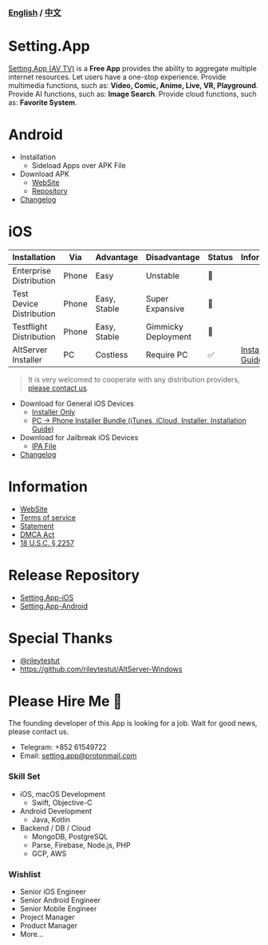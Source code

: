 ### [English](https://github.com/iwantavnow/Setting.App/blob/master/README.md) / [中文](https://github.com/iwantavnow/Setting.App/blob/master/README_zh.md)

# Setting.App
[Setting.App (AV TV)](https://setting.app) is a **Free App** provides the ability to aggregate multiple internet resources. Let users have a one-stop experience. Provide multimedia functions, such as: **Video, Comic, Anime, Live, VR, Playground**. Provide AI functions, such as: **Image Search**. Provide cloud functions, such as: **Favorite System**.

# Android
* Installation
  * Sideload Apps over APK File
* Download APK
  * [WebSite](https://setting.app)
  * [Repository](https://github.com/iwantavnow/Setting.App-Android/releases)
* [Changelog](https://github.com/iwantavnow/Setting.App-Android/releases)

# iOS
Installation | Via | Advantage | Disadvantage | Status | Information
----- |  ----- | ----- | ----- | ----- | -----
Enterprise Distribution | Phone | Easy | Unstable | 🚧 | 
Test Device Distribution | Phone | Easy, Stable | Super Expansive | 🚧 | 
Testflight Distribution | Phone | Easy, Stable | Gimmicky Deployment | 🚧 | 
AltServer Installer | PC | Costless | Require PC | ✅ | [Installation Guide](https://github.com/iwantavnow/Setting.App/blob/master/Guide/AltServerWindows.md)

> It is very welcomed to cooperate with any distribution providers, [please contact us](mailto:iwantavnow@gmail.com).

* Download for General iOS Devices
  * [Installer Only](https://github.com/iwantavnow/Setting.App/releases/download/v1.3.1-fix/AltServer.msi)
  * [PC → Phone Installer Bundle (iTunes, iCloud, Installer, Installation Guide)](https://github.com/iwantavnow/Setting.App/releases/download/b1.3.1-fix/Setting.App-iOS.zip)
* Download for Jailbreak iOS Devices
  * [IPA File](https://github.com/iwantavnow/Setting.App-iOS/releases)
* [Changelog](https://github.com/iwantavnow/Setting.App-iOS/releases)

# Information
* [WebSite](https://setting.app)
* [Terms of service](https://github.com/iwantavnow/Setting.App/blob/master/Info/Terms.md)
* [Statement](https://github.com/iwantavnow/Setting.App/blob/master/Info/Statement.md)
* [DMCA Act](https://github.com/iwantavnow/Setting.App/blob/master/Info/DCMA.md)
* [18 U.S.C. § 2257](https://github.com/iwantavnow/Setting.App/blob/master/Info/2257.md)

# Release Repository
* [Setting.App-iOS](https://github.com/iwantavnow/Setting.App-iOS)
* [Setting.App-Android](https://github.com/iwantavnow/Setting.App-Android)


# Special Thanks
* [@rileytestut](https://github.com/rileytestut)
* https://github.com/rileytestut/AltServer-Windows

# Please Hire Me 👋
The founding developer of this App is looking for a job. Wait for good news, please contact us.
* Telegram: +852 61549722
* Email: setting.app@protonmail.com
### Skill Set
* iOS, macOS Development
  * Swift, Objective-C
* Android Development
  * Java, Kotlin
* Backend / DB / Cloud
  * MongoDB, PostgreSQL
  * Parse, Firebase, Node.js, PHP
  * GCP, AWS
### Wishlist
* Senior iOS Engineer
* Senior Android Engineer
* Senior Mobile Engineer
* Project Manager
* Product Manager
* More...
